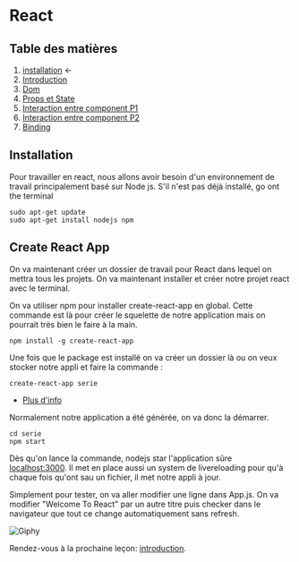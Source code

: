 # React

## Table des matières

1. [installation](./Installation.md) ←
2. [Introduction](./introduction.md) 
3. [Dom](./Dom.md)
4. [Props et State](./PropsEtState.md)
5. [Interaction entre component P1](./InteractionEntreComponentPartie1.md) 
6. [Interaction entre component P2](./InteractionEntreComponentPartie2.md) 
7. [Binding](./Binding.md)


## Installation
Pour travailler en react, nous allons avoir besoin d'un environnement de travail principalement basé sur Node js. S'il n'est pas déjà installé, go ont the terminal

```sudo
sudo apt-get update
sudo apt-get install nodejs npm
```

## Create React App
On va maintenant créer un dossier de travail pour React dans lequel on mettra tous les projets.
On va maintenant installer et créer notre projet react avec le terminal.

On va utiliser npm pour installer create-react-app en global. Cette commande est là pour créer le squelette de notre application mais on pourrait très bien le faire à la main.

```create-react-app
npm install -g create-react-app
```

Une fois que le package est installé on va créer un dossier là ou on veux stocker notre appli et faire la commande :

```create-react-app
create-react-app serie
```
- [Plus d'info](https://reactjs.org/docs/installation.html)

Normalement notre application a été générée, on va donc la démarrer.

```strat app
cd serie
npm start
```

Dès qu'on lance la commande, nodejs star l'application sûre [localhost:3000](localhost:3000). Il met en place aussi un system de livereloading pour qu'à chaque fois qu'ont sau un fichier, il met notre appli à jour.

Simplement pour tester, on va aller modifier une ligne dans App.js. On va modifier "Welcome To React" par un autre titre puis checker dans le navigateur que tout ce change automatiquement sans refresh.

![Giphy](https://media.giphy.com/media/pt0EKLDJmVvlS/giphy.gif)

Rendez-vous à la prochaine leçon: [introduction](./introduction.md).
